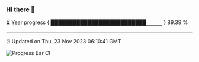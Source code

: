 ### Hi there 👋

⏳ Year progress { ██████████████████████████▁▁▁▁ } 89.39 %

---

⏰ Updated on Thu, 23 Nov 2023 06:10:41 GMT

![Progress Bar CI](https://github.com/Shyam-Makwana/GitHub-Actions-Demo/workflows/Progress%20Bar%20CI/badge.svg)
